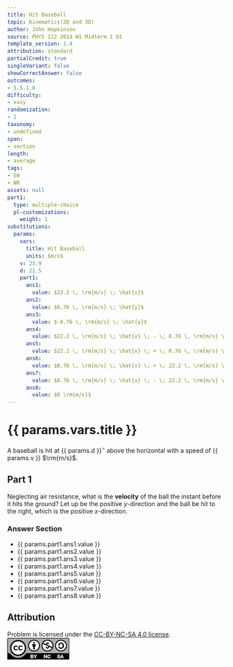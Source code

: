 ```yaml
---
title: Hit Baseball
topic: Kinematics(2D and 3D)
author: John Hopkinson
source: PHYS 112 2014 W1 Midterm 1 Q1
template_version: 1.4
attribution: standard
partialCredit: true
singleVariant: false
showCorrectAnswer: false
outcomes:
- 5.5.1.0
difficulty:
- easy
randomization:
- 2
taxonomy:
- undefined
span:
- section
length:
- average
tags:
- EW
- NR
assets: null
part1:
  type: multiple-choice
  pl-customizations:
    weight: 1
substitutions:
  params:
    vars:
      title: Hit Baseball
      units: $m/s$
    v: 23.9
    d: 21.5
    part1:
      ans1:
        value: $22.2 \, \rm{m/s} \; \hat{x}$
      ans2:
        value: $8.76 \, \rm{m/s} \; \hat{y}$
      ans3:
        value: $-8.76 \, \rm{m/s} \; \hat{y}$
      ans4:
        value: $22.2 \, \rm{m/s} \; \hat{x} \; - \; 8.76 \, \rm{m/s} \; \hat{y}$
      ans5:
        value: $22.2 \, \rm{m/s} \; \hat{x} \; + \; 8.76 \, \rm{m/s} \; \hat{y}$
      ans6:
        value: $8.76 \, \rm{m/s} \; \hat{x} \; + \; 22.2 \, \rm{m/s} \; \hat{y}$
      ans7:
        value: $8.76 \, \rm{m/s} \; \hat{x} \; - \; 22.2 \, \rm{m/s} \; \hat{y}$
      ans8:
        value: $0 \rm{m/s}$
---
```

# {{ params.vars.title }}
A baseball is hit at {{ params.d }}$^\circ$ above the horizontal with a speed of {{ params.v }} $\rm{m/s}$.

## Part 1

Neglecting air resistance, what is the **velocity** of the ball the instant before it hits the ground? Let up be the positive $y$-direction and the ball be hit to the right, which is the positive $x$-direction.

### Answer Section

- {{ params.part1.ans1.value }}
- {{ params.part1.ans2.value }}
- {{ params.part1.ans3.value }}
- {{ params.part1.ans4.value }}
- {{ params.part1.ans5.value }}
- {{ params.part1.ans6.value }}
- {{ params.part1.ans7.value }}
- {{ params.part1.ans8.value }}

## Attribution

Problem is licensed under the [CC-BY-NC-SA 4.0 license](https://creativecommons.org/licenses/by-nc-sa/4.0/).<br> ![The Creative Commons 4.0 license requiring attribution-BY, non-commercial-NC, and share-alike-SA license.](https://raw.githubusercontent.com/firasm/bits/master/by-nc-sa.png)